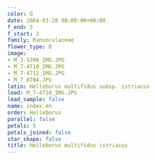 ```yaml
---
color: G
date: 2004-03-28 00:00:00+00:00
f_end: 3
f_start: 2
family: Ranunculaceae
flower_type: B
image:
- M_3-5396_IMG.JPG
- M_7-4710_IMG.JPG
- M_7-4712_IMG.JPG
- M_7_0704.JPG
latin: Helleborus multifidus subsp. istriacus
lead: M_7-4710_IMG.JPG
lead_sample: false
name: index.en
order: Helleborus
parallel: false
petals: 5
petals_joined: false
star_shape: false
title: Helleborus multifidus istriacus
---
```

